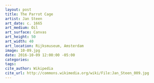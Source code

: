 ```yaml
---
layout: post
title: The Parrot Cage
artist: Jan Steen
art_date: c. 1665
art_medium: Oil
art_surface: Canvas
art_height: 50
art_width: 40
art_location: Rijksmuseum, Amsterdam
image: 10-09.jpg
date: 2016-10-09 12:00:00 -05:00
categories:
tags:
cite_author: Wikipedia
cite_url: http://commons.wikimedia.org/wiki/File:Jan_Steen_009.jpg
---
```


